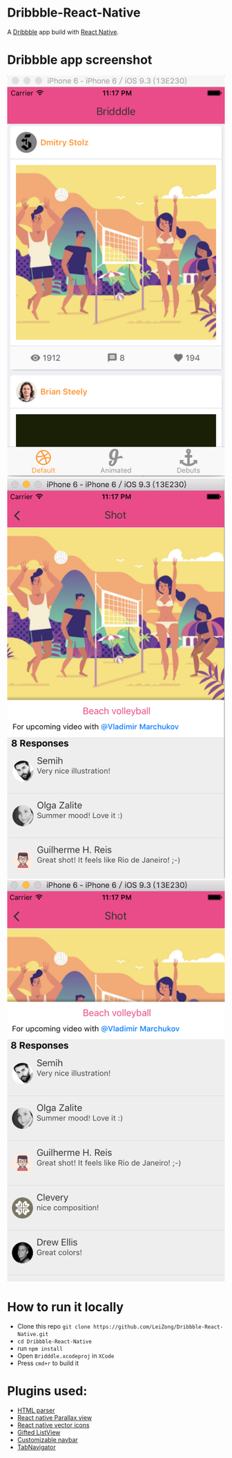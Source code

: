# Dribbble-React-Native


A [Dribbble](http://dribbble.com) app build with [React Native](https://github.com/facebook/react-native).

# Dribbble app screenshot

![dribbble-1](./Dribbble-1.png)
![dribbble-1](./Dribbble-2.png)
![dribbble-1](./Dribbble-3.png)

# How to run it locally

- Clone this repo `git clone https://github.com/LeiZong/Dribbble-React-Native.git`
- `cd Dribbble-React-Native`
- run `npm install`
- Open `Bridddle.xcodeproj` in `XCode`
- Press `cmd+r` to build it

# Plugins used:
- [HTML parser](https://github.com/jsdf/react-native-htmlview)
- [React native Parallax view](https://github.com/lelandrichardson/react-native-parallax-view)
- [React native vector icons](https://github.com/oblador/react-native-vector-icons)
- [Gifted ListView](https://github.com/FaridSafi/react-native-gifted-listview)
- [Customizable navbar](https://github.com/react-native-community/react-native-navbar)
- [TabNavigator](https://github.com/exponentjs/react-native-tab-navigator)